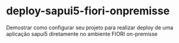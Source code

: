 # deploy-sapui5-fiori-onpremisse
Demostrar como configurar seu projeto para realizar deploy de uma aplicação sapui5 diretamente no ambiente FIORI on-premisse
